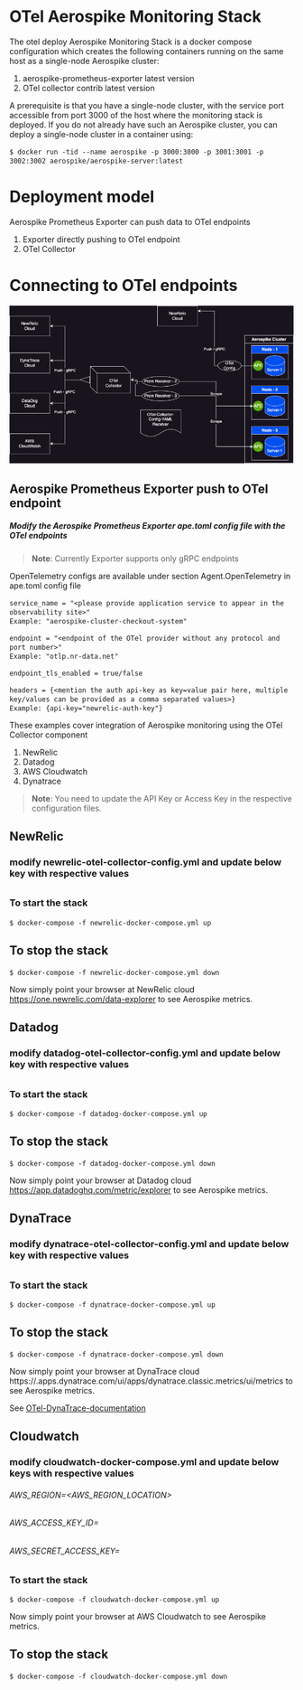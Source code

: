 # OTel Aerospike Monitoring Stack

The otel deploy Aerospike Monitoring Stack is a docker compose configuration
which creates the following containers running on the same host as a single-node
Aerospike cluster:
1. aerospike-prometheus-exporter latest version
2. OTel collector contrib latest version

A prerequisite is that you have a single-node cluster, with the service port
accessible from port 3000 of the host where the monitoring stack is deployed.  If you
do not already have such an Aerospike cluster, you can deploy a single-node cluster
in a container using:

```
$ docker run -tid --name aerospike -p 3000:3000 -p 3001:3001 -p 3002:3002 aerospike/aerospike-server:latest
```

# Deployment model

Aerospike Prometheus Exporter can push data to OTel endpoints  

1. Exporter directly pushing to OTel endpoint
2. OTel Collector

# Connecting to OTel endpoints
![Deployment Topology](assets/aerospike_exporter_otel_collector.png)

## Aerospike Prometheus Exporter push to OTel endpoint
##### Modify the Aerospike Prometheus Exporter ape.toml config file with the OTel endpoints

> **Note**: Currently Exporter supports only gRPC endpoints

OpenTelemetry configs are available under section Agent.OpenTelemetry in ape.toml config file

```
service_name = "<please provide application service to appear in the observability site>"
Example: "aerospike-cluster-checkout-system"
```

```
endpoint = "<endpoint of the OTel provider without any protocol and port number>"
Example: "otlp.nr-data.net"
```

```
endpoint_tls_enabled = true/false
```

```
headers = {<mention the auth api-key as key=value pair here, multiple key/values can be provided as a comma separated values>}
Example: {api-key="newrelic-auth-key"}
```

These examples cover integration of Aerospike monitoring using the OTel Collector component

1. NewRelic
2. Datadog
3. AWS Cloudwatch
4. Dynatrace

> **Note**: You need to update the API Key or Access Key in the respective configuration files.

## NewRelic 
### modify newrelic-otel-collector-config.yml and update below key with respective values 
###### <NEWRELIC-API-KEY> 
### To start the stack 
```
$ docker-compose -f newrelic-docker-compose.yml up
```
## To stop the stack
```
$ docker-compose -f newrelic-docker-compose.yml down
```
Now simply point your browser at NewRelic cloud https://one.newrelic.com/data-explorer to see Aerospike metrics.

## Datadog
### modify datadog-otel-collector-config.yml and update below key with respective values 
###### <DATADOG-APP-KEY> 
### To start the stack 
```
$ docker-compose -f datadog-docker-compose.yml up
```

## To stop the stack
```
$ docker-compose -f datadog-docker-compose.yml down
```
Now simply point your browser at Datadog cloud https://app.datadoghq.com/metric/explorer to see Aerospike metrics.

## DynaTrace 
### modify dynatrace-otel-collector-config.yml and update below key with respective values 
###### <DYNATRACE-API-TOKEN> 
### To start the stack 
```
$ docker-compose -f dynatrace-docker-compose.yml up
```
## To stop the stack
```
$ docker-compose -f dynatrace-docker-compose.yml down
```
Now simply point your browser at DynaTrace cloud https://<YOUR-ENVIRONMENT-ID>.apps.dynatrace.com/ui/apps/dynatrace.classic.metrics/ui/metrics to see Aerospike metrics.

See [OTel-DynaTrace-documentation](https://github.com/open-telemetry/opentelemetry-collector-contrib/blob/main/exporter/dynatraceexporter/README.md)

## Cloudwatch
### modify cloudwatch-docker-compose.yml and update below keys with respective values 
###### AWS_REGION=<AWS_REGION_LOCATION>
###### AWS_ACCESS_KEY_ID=<MENTION-YOUR-AWS-CLOUD-WATCH-KEY>
###### AWS_SECRET_ACCESS_KEY=<MENTION-YOUR-AWS-CW-SECRET-ACCESS-KEY>
### To start the stack 
```
$ docker-compose -f cloudwatch-docker-compose.yml up
```

Now simply point your browser at AWS Cloudwatch to see Aerospike metrics.

## To stop the stack
```
$ docker-compose -f cloudwatch-docker-compose.yml down
```
